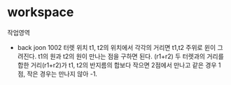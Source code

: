 # workspace
작업영역
- back joon 1002
터렛 위치 t1, t2의 위치에서 각각의 거리면 t1,t2 주위로 윈이 그려진다.
t1의 원과 t2의 원이 만나는 점을 구하면 된다. (r1+r2)
두 터렛과의 거리를 합한 거리(r1+r2)가 t1, t2의 반지름의 합보다 작으면 2점에서 만나고 같은 경우 1점, 작은 경우는 만나지 않아 -1.
